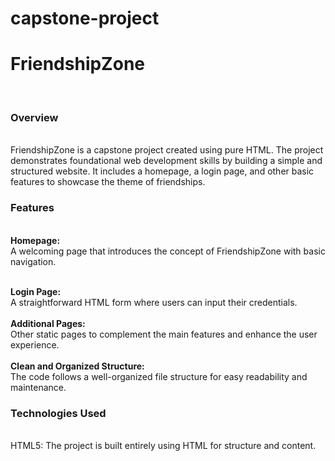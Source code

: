 # capstone-project
<h1>FriendshipZone</h1><br>
<h3>Overview</h3><br>
FriendshipZone is a capstone project created using pure HTML. The project demonstrates foundational web development skills by building a simple and structured website. It includes a homepage, a login page, and other basic features to showcase the theme of friendships.<br>

<h3>Features</h3><br>
<b>Homepage:</b><br>
A welcoming page that introduces the concept of FriendshipZone with basic navigation.<br><br>

<b>Login Page:</b><br>
A straightforward HTML form where users can input their credentials.
<br><br>
<b>Additional Pages:</b><br>
Other static pages to complement the main features and enhance the user experience.
<br><br>
<b>Clean and Organized Structure:</b><br>
The code follows a well-organized file structure for easy readability and maintenance.
<br>
<h3>Technologies Used</h3><br>
HTML5: The project is built entirely using HTML for structure and content.
